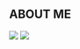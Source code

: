 ## ABOUT ME
<a href="[https://upbeat-paddleboat-6ef.notion.site/ABOUT-ME-16bcdbc4879f804f9c27c191725cc288?pvs=4]"><img src="https://img.shields.io/badge/Notion-000000?style=flat-square&logo=Notion&logoColor=white"/></a>
<a href="[https://velog.io/@hw00/posts]"><img src="https://img.shields.io/badge/Velog-20C997?style=flat-square&logo=Velog&logoColor=white"/></a>
